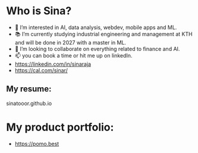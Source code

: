 # Who is Sina?
- 👀 I’m interested in AI, data analysis, webdev, mobile apps and ML.
- 📚 I’m currently studying industrial engineering and management at KTH and will be done in 2027 with a master in ML.
- 💞️ I’m looking to collaborate on everything related to finance and AI.
- 📫 you can book a time or hit me up on linkedIn.
- https://linkedin.com/in/sinaraja
- https://cal.com/sinar/
## My resume: 
sinatooor.github.io
# My product portfolio:
- https://pomo.best


<!---
sinatooor/sinatooor is a ✨ special ✨ repository because its `README.md` (this file) appears on your GitHub profile.
You can click the Preview link to take a look at your changes.
--->
